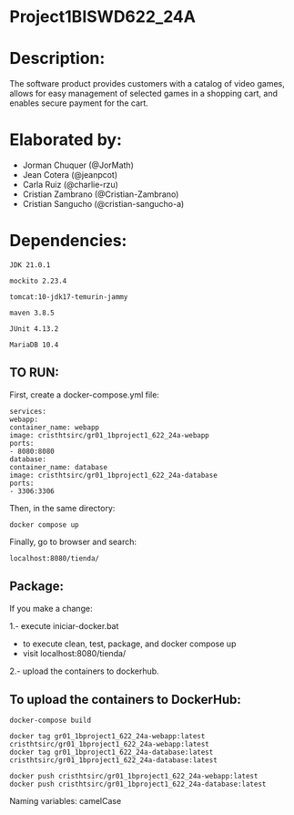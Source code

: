 # Project1BISWD622_24A

# Description:
The software product provides customers with a catalog of video games, allows for easy management of selected games in a shopping cart, and enables secure payment for the cart.
# Elaborated by:
- Jorman Chuquer            (@JorMath)
- Jean Cotera             (@jeanpcot)
- Carla Ruiz            (@charlie-rzu)
- Cristian Zambrano   (@Cristian-Zambrano)
- Cristian Sangucho (@cristian-sangucho-a)

# Dependencies:

``
JDK 21.0.1
``

``
mockito 2.23.4
``

``
tomcat:10-jdk17-temurin-jammy
``

``
maven 3.8.5 
``

``
JUnit 4.13.2
``

``
MariaDB 10.4
``

## TO RUN:
First, create a docker-compose.yml file:
````
services:
webapp:
container_name: webapp
image: cristhtsirc/gr01_1bproject1_622_24a-webapp
ports:
- 8080:8080
database:
container_name: database
image: cristhtsirc/gr01_1bproject1_622_24a-database
ports:
- 3306:3306
````

Then, in the same directory:

``
docker compose up
``

Finally, go to browser and search:

``
localhost:8080/tienda/
``

## Package:
If you make a change:

1.- execute iniciar-docker.bat

- to execute clean, test, package, and docker compose up
- visit localhost:8080/tienda/

2.- upload the containers to dockerhub.

  
## To upload the containers to DockerHub:
````
docker-compose build

docker tag gr01_1bproject1_622_24a-webapp:latest cristhtsirc/gr01_1bproject1_622_24a-webapp:latest
docker tag gr01_1bproject1_622_24a-database:latest cristhtsirc/gr01_1bproject1_622_24a-database:latest

docker push cristhtsirc/gr01_1bproject1_622_24a-webapp:latest
docker push cristhtsirc/gr01_1bproject1_622_24a-database:latest   
````

Naming variables: camelCase
